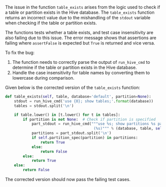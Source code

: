 The issue in the function `table_exists` arises from the logic used to check if a table or partition exists in the Hive database. The `table_exists` function returns an incorrect value due to the mishandling of the `stdout` variable when checking if the table or partition exists.

The functions tests whether a table exists, and test case insensitivity are also failing due to this issue. The error message shows that assertions are failing where `assertFalse` is expected but `True` is returned and vice versa.

To fix the bug:

1. The function needs to correctly parse the output of `run_hive_cmd` to determine if the table or partition exists in the Hive database.
2. Handle the case insensitivity for table names by converting them to lowercase during comparison.

Given below is the corrected version of the `table_exists` function:

```python
def table_exists(self, table, database='default', partition=None):
    stdout = run_hive_cmd('use {0}; show tables;'.format(database))
    tables = stdout.split('\n')

    if table.lower() in [t.lower() for t in tables]:
        if partition is not None:  # Check if partition is specified
            part_stdout = run_hive_cmd("""use %s; show partitions %s partition
                                        (%s)""" % (database, table, self.partition_spec(partition)))
            partitions = part_stdout.split('\n')
            if self.partition_spec(partition) in partitions:
                return True
            else:
                return False
        else:
            return True
    else:
        return False
```

The corrected version should now pass the failing test cases.